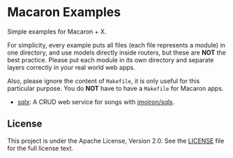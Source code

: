 # Macaron Examples

Simple examples for Macaron + X.

For simplicity, every example puts all files (each file represents a module) in one directory, and use models directly inside routers, but these are **NOT** the best practice. Please put each module in its own directory and separate layers correctly in your real world web apps.

Also, please ignore the content of `Makefile`, it is only useful for this particular purpose. You do **NOT** have to have a `Makefile` for Macaron apps.

- [sqlx](sqlx): A CRUD web service for songs with [jmoiron/sqlx](https://github.com/jmoiron/sqlx).

## License

This project is under the Apache License, Version 2.0. See the [LICENSE](LICENSE) file for the full license text.